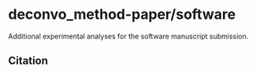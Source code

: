 # deconvo_method-paper/software

Additional experimental analyses for the software manuscript submission. 

## Citation
